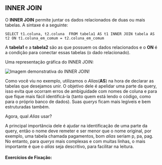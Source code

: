 ## INNER JOIN

O **INNER JOIN** permite juntar os dados relacionados de duas ou mais tabelas. A sintaxe é a seguinte:

`SELECT t1.coluna, t2.coluna 
FROM tabela1 AS t1
INNER JOIN tabela AS t2
ON t1.coluna_em_comum = t2.coluna_em_comum`

A **tabela1** e a **tabela2** são as que possuem os dados relacionados e o **ON** é a condição para conectar essas tabelas (o dado relacionado).

Uma representação gráfica do INNER JOIN:

![Imagem demonstrativa do INNER JOIN!](https://s3.us-east-2.amazonaws.com/assets.app.betrybe.com/back-end/sql/images/innerjoin-dcdd0d7b81d1843386871875fc408dd4.png)

Como você viu no exemplo, utilizamos o *Alias*(**AS**) na hora de declarar as tabelas que desejamos unir. O objetivo dele é apelidar uma parte da query, isso evita que ocorram erros de ambiguidade com nomes de coluna e para que fique mais fácil identificá-la (tanto quem está lendo o código, como para o próprio banco de dados). Suas *querys* ficam mais legíveis e bem estruturadas também.

Agora, qual *Alias* usar?

A principal importância dele é ajudar na identificação de uma parte da query, então o nome deve remeter e ser menor que o nome original, por exemplo, uma tabela chamada pagamentos, bom *alias* seriam p, pa, pag. No entanto, para *querys* mais complexas e com muitas linhas, o mais importante é que o *alias* seja descritivo, para facilitar na leitura.


#### Exercícios de Fixação: